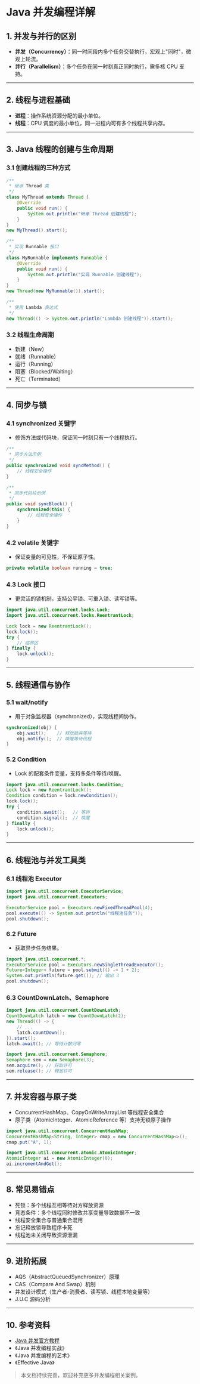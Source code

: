<!-- /**
 * Java 并发编程
 * @description Java 多线程与并发编程基础
 */ -->

# Java 并发编程详解

## 1. 并发与并行的区别
- **并发（Concurrency）**：同一时间段内多个任务交替执行，宏观上"同时"，微观上轮流。
- **并行（Parallelism）**：多个任务在同一时刻真正同时执行，需多核 CPU 支持。

---

## 2. 线程与进程基础
- **进程**：操作系统资源分配的最小单位。
- **线程**：CPU 调度的最小单位，同一进程内可有多个线程共享内存。

---

## 3. Java 线程的创建与生命周期

### 3.1 创建线程的三种方式
```java
/**
 * 继承 Thread 类
 */
class MyThread extends Thread {
    @Override
    public void run() {
        System.out.println("继承 Thread 创建线程");
    }
}
new MyThread().start();

/**
 * 实现 Runnable 接口
 */
class MyRunnable implements Runnable {
    @Override
    public void run() {
        System.out.println("实现 Runnable 创建线程");
    }
}
new Thread(new MyRunnable()).start();

/**
 * 使用 Lambda 表达式
 */
new Thread(() -> System.out.println("Lambda 创建线程")).start();
```

### 3.2 线程生命周期
- 新建（New）
- 就绪（Runnable）
- 运行（Running）
- 阻塞（Blocked/Waiting）
- 死亡（Terminated）

---

## 4. 同步与锁

### 4.1 synchronized 关键字
- 修饰方法或代码块，保证同一时刻只有一个线程执行。

```java
/**
 * 同步方法示例
 */
public synchronized void syncMethod() {
    // 线程安全操作
}

/**
 * 同步代码块示例
 */
public void syncBlock() {
    synchronized(this) {
        // 线程安全操作
    }
}
```

### 4.2 volatile 关键字
- 保证变量的可见性，不保证原子性。

```java
private volatile boolean running = true;
```

### 4.3 Lock 接口
- 更灵活的锁机制，支持公平锁、可重入锁、读写锁等。

```java
import java.util.concurrent.locks.Lock;
import java.util.concurrent.locks.ReentrantLock;

Lock lock = new ReentrantLock();
lock.lock();
try {
    // 临界区
} finally {
    lock.unlock();
}
```

---

## 5. 线程通信与协作

### 5.1 wait/notify
- 用于对象监视器（synchronized），实现线程间协作。

```java
synchronized(obj) {
    obj.wait();    // 释放锁并等待
    obj.notify();  // 唤醒等待线程
}
```

### 5.2 Condition
- Lock 的配套条件变量，支持多条件等待/唤醒。

```java
import java.util.concurrent.locks.Condition;
Lock lock = new ReentrantLock();
Condition condition = lock.newCondition();
lock.lock();
try {
    condition.await();   // 等待
    condition.signal();  // 唤醒
} finally {
    lock.unlock();
}
```

---

## 6. 线程池与并发工具类

### 6.1 线程池 Executor

```java
import java.util.concurrent.ExecutorService;
import java.util.concurrent.Executors;

ExecutorService pool = Executors.newFixedThreadPool(4);
pool.execute(() -> System.out.println("线程池任务"));
pool.shutdown();
```

### 6.2 Future
- 获取异步任务结果。

```java
import java.util.concurrent.*;
ExecutorService pool = Executors.newSingleThreadExecutor();
Future<Integer> future = pool.submit(() -> 1 + 2);
System.out.println(future.get()); // 输出 3
pool.shutdown();
```

### 6.3 CountDownLatch、Semaphore

```java
import java.util.concurrent.CountDownLatch;
CountDownLatch latch = new CountDownLatch(2);
new Thread(() -> {
    // ...
    latch.countDown();
}).start();
latch.await(); // 等待计数归零

import java.util.concurrent.Semaphore;
Semaphore sem = new Semaphore(3);
sem.acquire(); // 获取许可
sem.release(); // 释放许可
```

---

## 7. 并发容器与原子类
- ConcurrentHashMap、CopyOnWriteArrayList 等线程安全集合
- 原子类（AtomicInteger、AtomicReference 等）支持无锁原子操作

```java
import java.util.concurrent.ConcurrentHashMap;
ConcurrentHashMap<String, Integer> cmap = new ConcurrentHashMap<>();
cmap.put("A", 1);

import java.util.concurrent.atomic.AtomicInteger;
AtomicInteger ai = new AtomicInteger(0);
ai.incrementAndGet();
```

---

## 8. 常见易错点
- 死锁：多个线程互相等待对方释放资源
- 竞态条件：多个线程同时修改共享变量导致数据不一致
- 线程安全集合与普通集合混用
- 忘记释放锁导致程序卡死
- 线程池未关闭导致资源泄漏

---

## 9. 进阶拓展
- AQS（AbstractQueuedSynchronizer）原理
- CAS（Compare And Swap）机制
- 并发设计模式（生产者-消费者、读写锁、线程本地变量等）
- J.U.C 源码分析

---

## 10. 参考资料
- [Java 并发官方教程](https://docs.oracle.com/javase/tutorial/essential/concurrency/index.html)
- 《Java 并发编程实战》
- 《Java 并发编程的艺术》
- 《Effective Java》

> 本文档持续完善，欢迎补充更多并发编程相关案例。 